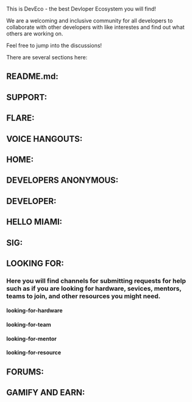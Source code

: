 This is DevEco - the best Devloper Ecosystem you will find!

We are a welcoming and inclusive community for all developers to collaborate with other developers with like interestes and find out what others are working on. 

Feel free to jump into the discussions!

There are several sections here:

## README.md:

## SUPPORT:

## FLARE:

## VOICE HANGOUTS:

## HOME:

## DEVELOPERS ANONYMOUS:

## DEVELOPER:

## HELLO MIAMI:

## SIG:

## LOOKING FOR:
 ### Here you will find channels for submitting requests for help such as if you are looking for hardware, sevices, mentors, teams to join, and other resources you might need.

#### looking-for-hardware
#### looking-for-team
#### looking-for-mentor
#### looking-for-resource

## FORUMS:

## GAMIFY AND EARN:


